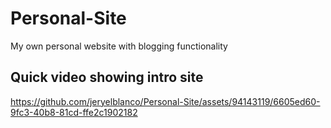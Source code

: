 # Personal-Site
My own personal website with blogging functionality
## Quick video showing intro site
https://github.com/jeryelblanco/Personal-Site/assets/94143119/6605ed60-9fc3-40b8-81cd-ffe2c1902182


